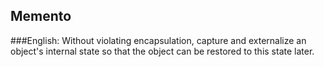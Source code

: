## Memento
###English:
Without violating encapsulation, capture and externalize an object's internal state so that the object can be restored to this state later.